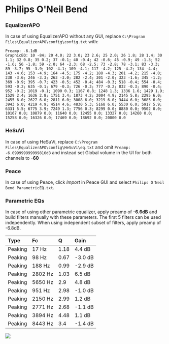 # Philips O'Neil Bend

### EqualizerAPO
In case of using EqualizerAPO without any GUI, replace `C:\Program Files\EqualizerAPO\config\config.txt`
with:
```
Preamp: -6.1dB
GraphicEQ: 10 -84; 20 4.0; 22 3.0; 23 2.6; 25 2.0; 26 1.8; 28 1.4; 30 1.1; 32 0.8; 35 0.2; 37 -0.1; 40 -0.4; 42 -0.6; 45 -0.9; 49 -1.3; 52 -1.6; 56 -1.8; 59 -2.0; 64 -2.3; 68 -2.5; 73 -2.8; 78 -3.1; 83 -3.3; 89 -3.7; 95 -3.9; 102 -4.1; 109 -4.1; 117 -4.2; 125 -4.2; 134 -4.4; 143 -4.6; 153 -4.9; 164 -4.5; 175 -4.2; 188 -4.3; 201 -4.2; 215 -4.0; 230 -3.6; 246 -3.3; 263 -3.0; 282 -2.4; 301 -2.0; 323 -1.6; 345 -1.2; 369 -0.9; 395 -0.7; 423 -0.5; 452 -0.4; 484 -0.3; 518 -0.4; 554 -0.4; 593 -0.2; 635 -0.1; 679 -0.3; 726 -0.3; 777 -0.2; 832 -0.3; 890 -0.4; 952 -0.2; 1019 -0.1; 1090 0.3; 1167 0.8; 1248 1.3; 1336 1.6; 1429 1.9; 1529 2.4; 1636 2.8; 1751 3.4; 1873 4.2; 2004 4.9; 2145 5.8; 2295 6.0; 2455 6.0; 2627 6.0; 2811 6.0; 3008 6.0; 3219 6.0; 3444 6.0; 3685 6.0; 3943 6.0; 4219 4.9; 4514 4.6; 4830 5.3; 5168 6.0; 5530 6.0; 5917 5.9; 6331 5.5; 6775 3.9; 7249 1.3; 7756 0.3; 8299 0.0; 8880 0.0; 9502 0.0; 10167 0.0; 10879 0.0; 11640 0.0; 12455 0.0; 13327 0.0; 14260 0.0; 15258 0.0; 16326 0.0; 17469 0.0; 18692 0.0; 20000 0.0
```

### HeSuVi
In case of using HeSuVi, replace `C:\Program Files\EqualizerAPO\config\HeSuVi\eq.txt` and omit `Preamp:
-6.099999999999816dB` and instead set Global volume in the UI for both channels to **-60**

### Peace
In case of using Peace, click *Import* in Peace GUI and select `Philips O'Neil Bend ParametricEQ.txt`.

### Parametric EQs
In case of using other parametric equalizer, apply preamp of **-6.6dB** and build filters manually
with these parameters. The first 5 filters can be used independently.
When using independent subset of filters, apply preamp of -6.8dB.

| Type    | Fc      |    Q | Gain    |
|:--------|:--------|:-----|:--------|
| Peaking | 17 Hz   | 1.18 | 4.4 dB  |
| Peaking | 98 Hz   | 0.67 | -3.0 dB |
| Peaking | 188 Hz  | 0.99 | -2.9 dB |
| Peaking | 2802 Hz | 1.03 | 6.5 dB  |
| Peaking | 5650 Hz | 2.9  | 4.8 dB  |
| Peaking | 951 Hz  | 2.98 | -1.0 dB |
| Peaking | 2150 Hz | 2.99 | 1.2 dB  |
| Peaking | 2771 Hz | 2.68 | -1.1 dB |
| Peaking | 3894 Hz | 4.48 | 1.1 dB  |
| Peaking | 8443 Hz | 3.4  | -1.4 dB |

![](https://raw.githubusercontent.com/jaakkopasanen/AutoEq/master/results/innerfidelity/sbaf-serious/Philips%20O'Neil%20Bend/Philips%20O'Neil%20Bend.png)